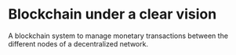 # Blockchain under a clear vision
A blockchain system to manage monetary transactions between the different nodes of a decentralized network.
